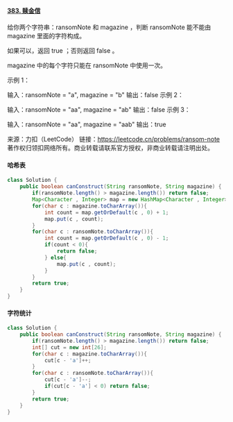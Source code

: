 #### [383. 赎金信](https://leetcode.cn/problems/ransom-note/)

给你两个字符串：ransomNote 和 magazine ，判断 ransomNote 能不能由 magazine 里面的字符构成。

如果可以，返回 true ；否则返回 false 。

magazine 中的每个字符只能在 ransomNote 中使用一次。

 

示例 1：

输入：ransomNote = "a", magazine = "b"
输出：false
示例 2：

输入：ransomNote = "aa", magazine = "ab"
输出：false
示例 3：

输入：ransomNote = "aa", magazine = "aab"
输出：true

来源：力扣（LeetCode）
链接：https://leetcode.cn/problems/ransom-note
著作权归领扣网络所有。商业转载请联系官方授权，非商业转载请注明出处。

#### 哈希表

```java
class Solution {
    public boolean canConstruct(String ransomNote, String magazine) {
        if(ransomNote.length() > magazine.length()) return false;
        Map<Character , Integer> map = new HashMap<Character , Integer>();
        for(char c : magazine.toCharArray()){
            int count = map.getOrDefault(c , 0) + 1;
            map.put(c , count);
        }
        for(char c : ransomNote.toCharArray()){
            int count = map.getOrDefault(c , 0) - 1;
            if(count < 0){
                return false;
            } else{
                map.put(c , count);
            }
        }
        return true;
    }
}
```

#### 字符统计

```java
class Solution {
    public boolean canConstruct(String ransomNote, String magazine) {
        if(ransomNote.length() > magazine.length()) return false;
        int[] cut = new int[26];
        for(char c : magazine.toCharArray()){
            cut[c - 'a']++;
        }
        for(char c : ransomNote.toCharArray()){
            cut[c - 'a']--;
            if(cut[c - 'a'] < 0) return false; 
        }
        return true;
    }
}
```

